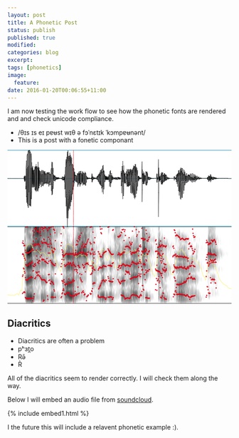 ```yaml
---
layout: post
title: A Phonetic Post
status: publish
published: true
modified:
categories: blog
excerpt:
tags: [phonetics]
image:
  feature:
date: 2016-01-20T00:06:55+11:00
---
```

 
I am now testing the work flow to see how the phonetic fonts are rendered and and check unicode compliance.
 
* /θɪs ɪs eɪ pɐʉst wɪθ ə fɔˈnɛtɪk ˈkɔmpɐʉnənt/
* This is a post with a fonetic componant
 
![Spectrogram](/figures/spectrogram1.png)
 
## Diacritics ##
* Diacritics are often a problem
* pʰɜt̪o
* Rə̄
* R̀
 
All of the diacritics seem to render correctly. I will check them along the way.
 
Below I will embed an audio file from [soundcloud](wwww.soundcloud.com).
 
{% include embed1.html %}
 
I the future this will include a relavent phonetic example :).
